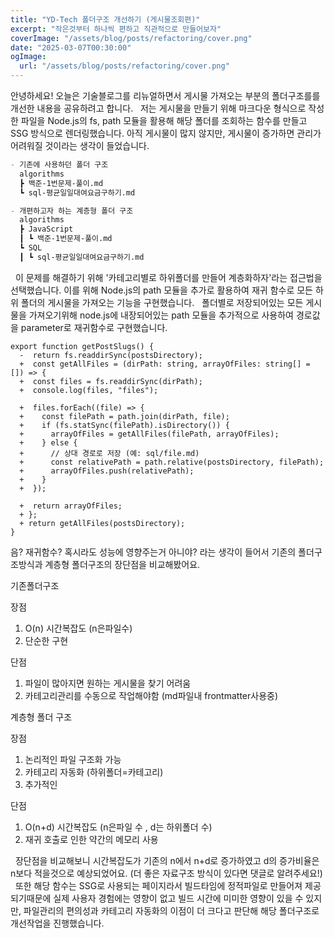 ```yaml
---
title: "YD-Tech 폴더구조 개선하기 (게시물조회편)"
excerpt: "작은것부터 하나씩 편하고 직관적으로 만들어보자"
coverImage: "/assets/blog/posts/refactoring/cover.png"
date: "2025-03-07T00:30:00"
ogImage:
  url: "/assets/blog/posts/refactoring/cover.png"
---
```


안녕하세요!
오늘은 기술블로그를 리뉴얼하면서 게시물 가져오는 부분의 폴더구조를를 개선한 내용을 공유하려고 합니다.
&nbsp;
저는 게시물을 만들기 위해 마크다운 형식으로 작성한 파일을 Node.js의 fs, path 모듈을 활용해 해당 폴더를 조회하는 함수를 만들고 SSG 방식으로 렌더링했습니다. 아직 게시물이 많지 않지만, 게시물이 증가하면 관리가 어려워질 것이라는 생각이 들었습니다.
&nbsp;

```markdown
- 기존에 사용하던 폴더 구조
  algorithms
  ┣ 백준-1번문제-풀이.md
  ┗ sql-평균일일대여요금구하기.md

- 개편하고자 하는 계층형 폴더 구조
  algorithms
  ┣ JavaScript
  ┃ ┗ 백준-1번문제-풀이.md
  ┗ SQL
  ┃ ┗ sql-평균일일대여요금구하기.md
```

&nbsp;
이 문제를 해결하기 위해 '카테고리별로 하위폴더를 만들어 계층화하자'라는 접근법을 선택했습니다. 이를 위해 Node.js의 path 모듈을 추가로 활용하여 재귀 함수로 모든 하위 폴더의 게시물을 가져오는 기능을 구현했습니다.
&nbsp;
폴더별로 저장되어있는 모든 게시물을 가져오기위해 node.js에 내장되어있는 path 모듈을 추가적으로 사용하여 경로값을 parameter로 재귀함수로 구현했습니다.

```tsx
export function getPostSlugs() {
  -  return fs.readdirSync(postsDirectory);
  +  const getAllFiles = (dirPath: string, arrayOfFiles: string[] = []) => {
  +  const files = fs.readdirSync(dirPath);
  +  console.log(files, "files");

  +  files.forEach((file) => {
  +    const filePath = path.join(dirPath, file);
  +    if (fs.statSync(filePath).isDirectory()) {
  +      arrayOfFiles = getAllFiles(filePath, arrayOfFiles);
  +    } else {
  +      // 상대 경로로 저장 (예: sql/file.md)
  +      const relativePath = path.relative(postsDirectory, filePath);
  +      arrayOfFiles.push(relativePath);
  +    }
  +  });

  +  return arrayOfFiles;
  + };
  + return getAllFiles(postsDirectory);
}
```

음? 재귀함수? 혹시라도 성능에 영향주는거 아니야? 라는 생각이 들어서 기존의 폴더구조방식과 계층형 폴더구조의 장단점을 비교해봤어요.
&nbsp;

기존폴더구조

장점

1. O(n) 시간복잡도 (n은파일수)
2. 단순한 구현

단점

1. 파일이 많아지면 원하는 게시물을 찾기 어려움
2. 카테고리관리를 수동으로 작업해야함 (md파일내 frontmatter사용중)

계층형 폴더 구조

장점

1. 논리적인 파일 구조화 가능
2. 카테고리 자동화 (하위폴더=카테고리)
3. 추가적인

단점

1. O(n+d) 시간복잡도 (n은파일 수 , d는 하위폴더 수)
2. 재귀 호출로 인한 약간의 메모리 사용

&nbsp;
장단점을 비교해보니 시간복잡도가 기존의 n에서 n+d로 증가하였고 d의 증가비율은 n보다 적을것으로 예상되었어요.
(더 좋은 자료구조 방식이 있다면 댓글로 알려주세요!)
&nbsp;
또한 해당 함수는 SSG로 사용되는 페이지라서 빌드타임에 정적파일로 만들어져 제공되기때문에 실제 사용자 경험에는 영향이 없고 빌드 시간에 미미한 영향이 있을 수 있지만, 파일관리의 편의성과 카테고리 자동화의 이점이 더 크다고 판단해 해당 폴더구조로 개선작업을 진행했습니다.
